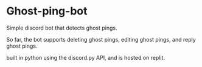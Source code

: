 # Ghost-ping-bot
Simple discord bot that detects ghost pings. 

So far, the bot supports deleting ghost pings, editing ghost pings, and reply ghost pings.

built in python using the discord.py API, and is hosted on replit. 
